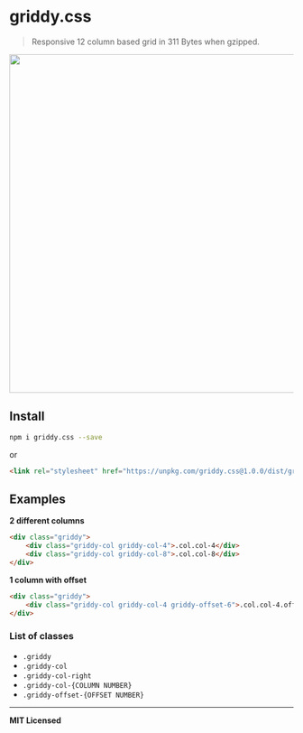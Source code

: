 # griddy.css

> Responsive 12 column based grid in 311 Bytes when gzipped.

<img src="https://dl.dropboxusercontent.com/u/100463011/griddy-css.gif" width="600" />

## Install

```bash
npm i griddy.css --save
```

or 

```html
<link rel="stylesheet" href="https://unpkg.com/griddy.css@1.0.0/dist/griddy.min.css" type="text/css" />
```

## Examples

**2 different columns**

```html
<div class="griddy">
    <div class="griddy-col griddy-col-4">.col.col-4</div>
    <div class="griddy-col griddy-col-8">.col.col-8</div>
</div>
```

**1 column with offset**

```html
<div class="griddy">
    <div class="griddy-col griddy-col-4 griddy-offset-6">.col.col-4.offset-6</div>
</div>
```

### List of classes

- `.griddy`
- `.griddy-col`
- `.griddy-col-right`
- `.griddy-col-{COLUMN NUMBER}`
- `.griddy-offset-{OFFSET NUMBER}`

---

**MIT Licensed**
